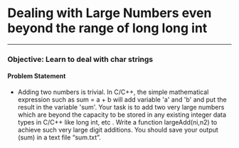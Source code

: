 # Dealing with Large Numbers even beyond the range of long long int
---     
### Objective:  Learn to deal with char strings

#### Problem Statement
* Adding two numbers is trivial. In C/C++, the simple mathematical expression such as sum = a + b will add variable 'a' and 'b' and put the result in the variable 'sum'. Your task is to add two very large numbers which are beyond the capacity to be stored in any existing integer data types in C/C++ like long int, etc . Write a function largeAdd(ni,n2) to achieve such very large digit additions. You should save your output (sum) in a text file “sum.txt”.
